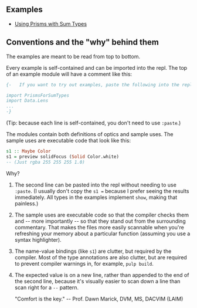 ## Examples

* [Using Prisms with Sum Types](src/PrismsForSumTypes.purs)

## Conventions and the "why" behind them

The examples are meant to be read from top to bottom.

Every example is self-contained and can be imported into the repl. The
top of an example module will have a comment like this:

```purescript
{-   If you want to try out examples, paste the following into the repl.

import PrismsForSumTypes
import Data.Lens
...
-}
```

(Tip: because each line is self-contained, you don't need to use `:paste`.)

The modules contain both definitions of optics and sample uses. The
sample uses are executable code that look like this:

```purescript
s1 :: Maybe Color
s1 = preview solidFocus (Solid Color.white)
-- (Just rgba 255 255 255 1.0)
```

Why?

1. The second line can be pasted into the repl without needing to use
   `:paste`. (I usually don't copy the `s1 =` because I prefer seeing
   the results immediately. All types in the examples implement `show`,
   making that painless.)

2. The sample uses are executable code so that the compiler checks
   them and -- more importantly -- so that they stand out from the
   surrounding commentary. That makes the files more easily scannable
   when you're refreshing your memory about a particular function
   (assuming you use a syntax highlighter).

3. The name-value bindings (like `s1`) are clutter, but required by the
   compiler. Most of the type annotations are also clutter, but are required
   to prevent compiler warnings in, for example, `pulp build`.

4. The expected value is on a new line, rather than appended to the
   end of the second line, because it's visually easier to scan down a line
   than scan right for a `--` pattern.

   "Comfort is the key." -- Prof. Dawn Marick, DVM, MS, DACVIM (LAIM)
